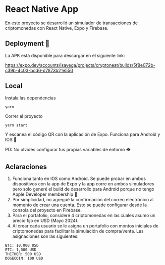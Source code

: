 # React Native App

En este proyecto se desarrolló un simulador de transacciones de criptomonedas con React Native, Expo y Firebase.

## Deployment 🚀

La APK está disponible para descargar en el siguiente link:

https://expo.dev/accounts/isavega/projects/cryptoneat/builds/5f8e072b-c39b-4c03-bcd6-d7873b21e550

## Local

Instala las dependencias

```
yarn
```

Correr el proyecto

```
yarn start
```

Y escanea el código QR con la aplicación de Expo. Funciona para Android y IOS 🙌

PD: No olvides configurar tus propias variables de entorno 👁

## Aclaraciones

1. Funciona tanto en IOS como Android. Se puede probar en ambos dispositivos con la app de Expo y la app corre en ambos simuladores pero solo generé el build de desarrollo para Android porque no tengo Apple Developer membership 🥲
2. Por simplicidad, no agregué la confirmación del correo electrónico al momento de crear una cuenta. Esto se puede configurar desde la consola del proyecto en Firebase.
3. Para el portafolio, consideré 4 criptomonedas en las cuales asumo un precio fijo en USD (Mayo 2024).
4. Al crear cada usuario se le asigna un portafolio con montos iniciales de criptomonedas para facilitar la simulación de compra/venta. Las asignaciones son las siguientes:

```
BTC: 10,000 USD
ETC: 1,000 USD
THETHER: 500 USD
DOGECOIN: 100 USD
```
